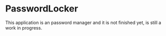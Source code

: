 # PasswordLocker

This application is an password manager and it is not finished yet, is still a work in progress.


